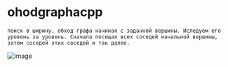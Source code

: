 # ohodgraphacpp

```
поиск в ширину, обход графа начиная с заданной вершины. Иследуем его уровень за уровень. Сначала посещая всех соседей начальной вершины, затем соседей этих соседей и так далее.
```
![image](https://github.com/user-attachments/assets/a767ac82-d04c-48a1-9a46-a617562e1e11)


